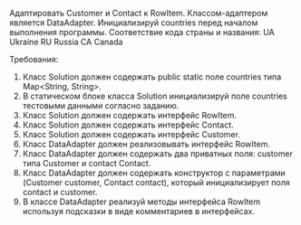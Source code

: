 Адаптировать Customer и Contact к RowItem.
Классом-адаптером является DataAdapter.
Инициализируй countries перед началом выполнения программы. Соответствие кода страны и названия:
UA Ukraine
RU Russia
CA Canada


Требования:
1.	Класс Solution должен содержать public static поле countries типа Map&lt;String, String&gt;.
2.	В статическом блоке класса Solution инициализируй поле countries тестовыми данными согласно заданию.
3.	Класс Solution должен содержать интерфейс RowItem.
4.	Класс Solution должен содержать интерфейс Contact.
5.	Класс Solution должен содержать интерфейс Customer.
6.	Класс DataAdapter должен реализовывать интерфейс RowItem.
7.	Класс DataAdapter должен содержать два приватных поля: customer типа Customer и contact Contact.
8.	Класс DataAdapter должен содержать конструктор с параметрами (Customer customer, Contact contact), который инициализирует поля contact и customer.
9.	В классе DataAdapter реализуй методы интерфейса RowItem используя подсказки в виде комментариев в интерфейсах.
